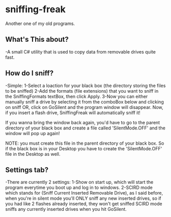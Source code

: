 # sniffing-freak
Another one of my old programs.

## What's This about?

-A small C# utility that is used to copy data from removable drives quite fast.
 
## How do I sniff?

-Simple:
1-Select a loaction for your black box (the directory storing the files to be sniffed)
2-Add the formats (file extensions) that you want to sniff in the SniffingFormats textBox, then click Apply.
3-Now you can either manually sniff a drive by selecting it from the comboBox below and clicking on sniff
OR, click on GoSilent and the program window will disappear. Now, if you insert a flash drive, SniffingFreak will
automatically sniff it!

If you wanna bring the window back again, you'd have to go to the parent directory of your black box
and create a file called 'SilentMode.OFF' and the window will pop up again!

NOTE: you must create this file in the parent directory of your black box.
So if the black box is in your Desktop you have to create the 'SilentMode.OFF' file in the Desktop as well.

## Settings tab?

-There are currently 2 settings:
1-Show on start up, which will start the program everytime you boot up and log in to windows.
2-SCIRD mode which stands for (Sniff Current Inserted Removable Drive), as I said before, when you're in silent mode
you'll ONLY sniff any new inserted drives, so if you had like 2 flashes already inserted, they won't get sniffed
SCIRD mode sniffs any currently inserted drives when you hit GoSilent.
